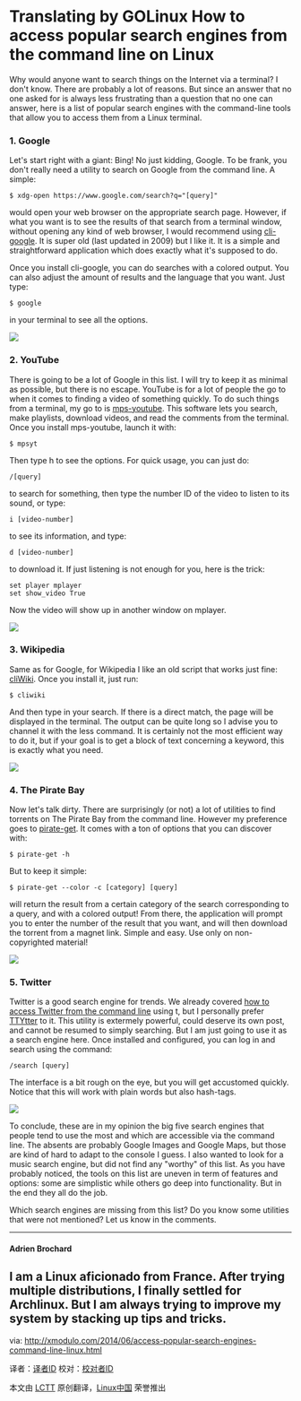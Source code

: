 Translating by GOLinux
How to access popular search engines from the command line on Linux
================================================================================
Why would anyone want to search things on the Internet via a terminal? I don't know. There are probably a lot of reasons. But since an answer that no one asked for is always less frustrating than a question that no one can answer, here is a list of popular search engines with the command-line tools that allow you to access them from a Linux terminal.

### 1. Google ###

Let's start right with a giant: Bing! No just kidding, Google. To be frank, you don't really need a utility to search on Google from the command line. A simple:

    $ xdg-open https://www.google.com/search?q="[query]"

would open your web browser on the appropriate search page. However, if what you want is to see the results of that search from a terminal window, without opening any kind of web browser, I would recommend using [cli-google][1]. It is super old (last updated in 2009) but I like it. It is a simple and straightforward application which does exactly what it's supposed to do.

Once you install cli-google, you can do searches with a colored output. You can also adjust the amount of results and the language that you want. Just type:

    $ google 

in your terminal to see all the options.

![](https://farm6.staticflickr.com/5491/14330385480_91b0e138ee_z.jpg)

### 2. YouTube ###

There is going to be a lot of Google in this list. I will try to keep it as minimal as possible, but there is no escape. YouTube is for a lot of people the go to when it comes to finding a video of something quickly. To do such things from a terminal, my go to is [mps-youtube][2]. This software lets you search, make playlists, download videos, and read the comments from the terminal. Once you install mps-youtube, launch it with:

    $ mpsyt 

Then type h to see the options. For quick usage, you can just do:

    /[query] 

to search for something, then type the number ID of the video to listen to its sound, or type:

    i [video-number]

to see its information, and type:

    d [video-number]

to download it. If just listening is not enough for you, here is the trick:

    set player mplayer
    set show_video True 

Now the video will show up in another window on mplayer.

![](https://farm3.staticflickr.com/2925/14517040865_1d54ccce3b_z.jpg)

### 3. Wikipedia ###

Same as for Google, for Wikipedia I like an old script that works just fine: [cliWiki][3]. Once you install it, just run:

    $ cliwiki 

And then type in your search. If there is a direct match, the page will be displayed in the terminal. The output can be quite long so I advise you to channel it with the less command. It is certainly not the most efficient way to do it, but if your goal is to get a block of text concerning a keyword, this is exactly what you need.

![](https://farm3.staticflickr.com/2903/14330600657_065d26cdf2_z.jpg)

### 4. The Pirate Bay ###

Now let's talk dirty. There are surprisingly (or not) a lot of utilities to find torrents on The Pirate Bay from the command line. However my preference goes to [pirate-get][4]. It comes with a ton of options that you can discover with:

    $ pirate-get -h

But to keep it simple:

    $ pirate-get --color -c [category] [query]

will return the result from a certain category of the search corresponding to a query, and with a colored output! From there, the application will prompt you to enter the number of the result that you want, and will then download the torrent from a magnet link. Simple and easy. Use only on non-copyrighted material! 

![](https://farm4.staticflickr.com/3923/14330448479_ae503561e6_z.jpg)

### 5. Twitter ###

Twitter is a good search engine for trends. We already covered [how to access Twitter from the command line][5] using t, but I personally prefer [TTYtter][6] to it. This utility is extermely powerful, could deserve its own post, and cannot be resumed to simply searching. But I am just going to use it as a search engine here. Once installed and configured, you can log in and search using the command:

    /search [query] 

The interface is a bit rough on the eye, but you will get accustomed quickly. Notice that this will work with plain words but also hash-tags.

![](https://farm6.staticflickr.com/5077/14537153013_cc32a98b08_z.jpg)

To conclude, these are in my opinion the big five search engines that people tend to use the most and which are accessible via the command line. The absents are probably Google Images and Google Maps, but those are kind of hard to adapt to the console I guess. I also wanted to look for a music search engine, but did not find any "worthy" of this list. As you have probably noticed, the tools on this list are uneven in term of features and options: some are simplistic while others go deep into functionality. But in the end they all do the job.

Which search engines are missing from this list? Do you know some utilities that were not mentioned? Let us know in the comments.

----------

#### Adrien Brochard ####

I am a Linux aficionado from France. After trying multiple distributions, I finally settled for Archlinux. But I am always trying to improve my system by stacking up tips and tricks.
--------------------------------------------------------------------------------

via: http://xmodulo.com/2014/06/access-popular-search-engines-command-line-linux.html

译者：[译者ID](https://github.com/译者ID) 校对：[校对者ID](https://github.com/校对者ID)

本文由 [LCTT](https://github.com/LCTT/TranslateProject) 原创翻译，[Linux中国](http://linux.cn/) 荣誉推出

[1]:https://github.com/henux/cli-google
[2]:https://github.com/np1/mps-youtube
[3]:https://github.com/AnirudhBhat/cliWiki.py
[4]:https://github.com/vikstrous/pirate-get
[5]:http://xmodulo.com/2013/12/access-twitter-command-line-linux.html
[6]:http://www.floodgap.com/software/ttytter/
